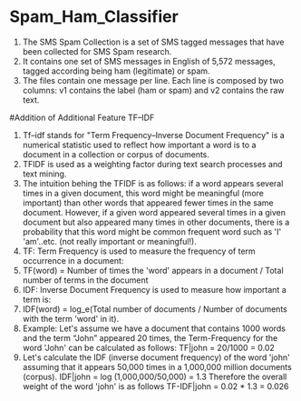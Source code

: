 # Spam_Ham_Classifier

1. The SMS Spam Collection is a set of SMS tagged messages that have been collected for SMS Spam research. 
2. It contains one set of SMS messages in English of 5,572 messages, tagged according being ham (legitimate) or spam.
3. The files contain one message per line. Each line is composed by two columns: v1 contains the label (ham or spam) and v2 contains the      raw text.

#Addition of Additional Feature TF–IDF

1. Tf–idf stands for "Term Frequency–Inverse Document Frequency" is a numerical statistic used to reflect how important a word is to a        document in a collection or corpus of documents.
2. TFIDF is used as a weighting factor during text search processes and text mining.
3. The intuition behing the TFIDF is as follows: if a word appears several times in a given document, this word might be meaningful (more    important) than other words that appeared fewer times in the same document. However, if a given word appeared several times in a given    document but also appeared many times in other documents, there is a probability that this word might be common frequent word such as      'I' 'am'..etc. (not really important or meaningful!).
4. TF: Term Frequency is used to measure the frequency of term occurrence in a document:
5. TF(word) = Number of times the 'word' appears in a document / Total number of terms in the document
6. IDF: Inverse Document Frequency is used to measure how important a term is:
7. IDF(word) = log_e(Total number of documents / Number of documents with the term 'word' in it).
8. Example: Let's assume we have a document that contains 1000 words and the term “John” appeared 20 times, the Term-Frequency for the        word 'John' can be calculated as follows:
   TF|john = 20/1000 = 0.02
9. Let's calculate the IDF (inverse document frequency) of the word 'john' assuming that it appears 50,000 times in a 1,000,000 million      documents (corpus).
   IDF|john = log (1,000,000/50,000) = 1.3
   Therefore the overall weight of the word 'john' is as follows
   TF-IDF|john = 0.02 * 1.3 = 0.026
